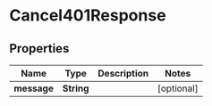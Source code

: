 

# Cancel401Response


## Properties

| Name | Type | Description | Notes |
|------------ | ------------- | ------------- | -------------|
|**message** | **String** |  |  [optional] |




